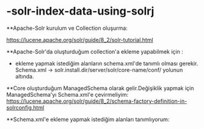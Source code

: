 # -solr-index-data-using-solrj


**Apache-Solr kurulum ve Collection oluşurma:

https://lucene.apache.org/solr/guide/8_2/solr-tutorial.html


**Apache-Solr'da oluşturduğum collection'a ekleme yapabilmek için :
- ekleme yapmak istediğim alanların schema.xml'de tanımlı olması gerekir.
Schema.xml -> solr.install.dir/server/solr/core-name/conf/ yolunun altında.

**Core oluşturduğum ManagedSchema olarak gelir.Değişiklik yapmak için ManagedSchema'yı Schema.xml'e çevirmeliyim:
https://lucene.apache.org/solr/guide/8_2/schema-factory-definition-in-solrconfig.html

**Schema.xml'e ekleme yapmak istediğim alanları tanımlıyorum:
> <field name="id" type="string" indexed="true" stored="true" required="false" multiValued="false" />
> <field name="fiyat" type="string" indexed="true" stored="true" required="false" multiValued="false" />
> <field name="türü" type="string" indexed="true" stored="true" required="false" multiValued="false" />
> <field name="baslik" type="string" indexed="true" stored="true" required="false" multiValued="false" />


